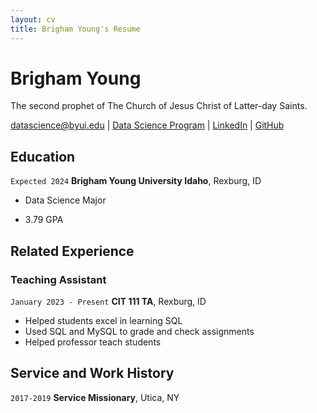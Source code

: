 ```yaml
---
layout: cv
title: Brigham Young's Resume
---
```

# Brigham Young
The second prophet of The Church of Jesus Christ of Latter-day Saints.

<div id="webaddress">
<a href="datascience@byui.edu">datascience@byui.edu</a>
| <a href="https://byuidatascience.github.io/development.html">Data Science Program</a>
| <a href="https://www.linkedin.com/in/eriksaylor/">LinkedIn</a>
| <a href="https://github.com/byuids-resumes">GitHub</a>
</div>

<!-- https://www.monique.tech/the-art-of-markdown -->

## Education

`Expected 2024`
__Brigham Young University Idaho__, Rexburg, ID

- Data Science Major

- 3.79 GPA



## Related Experience

### Teaching Assistant

`January 2023 - Present`
__CIT 111 TA__, Rexburg, ID

- Helped students excel in learning SQL
- Used SQL and MySQL to grade and check assignments
- Helped professor teach students



## Service and Work History


`2017-2019`
__Service Missionary__, Utica, NY



<!-- ### Footer

Last updated: May 2013 -->


